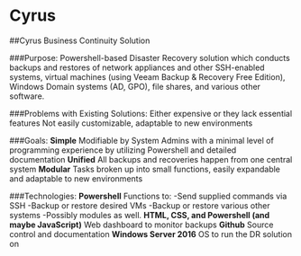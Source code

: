 # Cyrus
##Cyrus Business Continuity Solution

###Purpose: 
Powershell-based Disaster Recovery solution which conducts backups and restores of network appliances and other SSH-enabled systems, virtual machines (using Veeam Backup & Recovery Free Edition), Windows Domain systems (AD, GPO), file shares, and various other software.

###Problems with Existing Solutions:
Either expensive or they lack essential features
Not easily customizable, adaptable to new environments

###Goals:
**Simple** 
Modifiable by System Admins with a minimal level of programming experience by utilizing Powershell and detailed documentation
**Unified** 
All backups and recoveries happen from one central system
**Modular**
Tasks broken up into small functions, easily expandable and adaptable to new environments

###Technologies: 
**Powershell**
Functions to:
-Send supplied commands via SSH
-Backup or restore desired VMs
-Backup or restore various other systems
-Possibly modules as well.
**HTML, CSS, and Powershell (and maybe JavaScript)**
Web dashboard to monitor backups
**Github**
Source control and documentation
**Windows Server 2016**
OS to run the DR solution on

